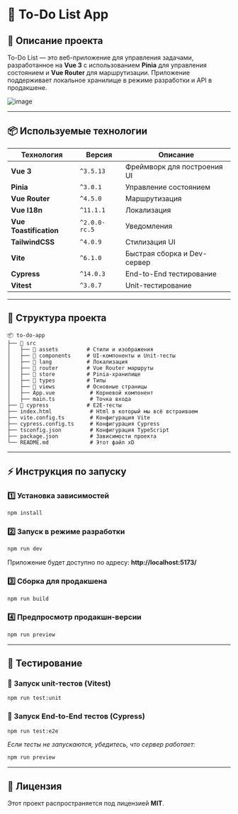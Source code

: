 # 📝 To-Do List App

## 🚀 Описание проекта
To-Do List — это веб-приложение для управления задачами, разработанное на **Vue 3** с использованием **Pinia** для управления состоянием и **Vue Router** для маршрутизации. Приложение поддерживает локальное хранилище в режиме разработки и API в продакшене.

![image](https://github.com/user-attachments/assets/4088a259-3b9b-4e44-8a2a-7861419d01b3)


---

## 📦 Используемые технологии

| Технология | Версия | Описание |
|------------|--------|----------|
| **Vue 3** | `^3.5.13` | Фреймворк для построения UI |
| **Pinia** | `^3.0.1` | Управление состоянием |
| **Vue Router** | `^4.5.0` | Маршрутизация |
| **Vue I18n** | `^11.1.1` | Локализация |
| **Vue Toastification** | `^2.0.0-rc.5` | Уведомления |
| **TailwindCSS** | `^4.0.9` | Стилизация UI |
| **Vite** | `^6.1.0` | Быстрая сборка и Dev-сервер |
| **Cypress** | `^14.0.3` | End-to-End тестирование |
| **Vitest** | `^3.0.7` | Unit-тестирование |

---

## 📂 Структура проекта
```
📦 to-do-app
├── 📂 src
│   ├── 📂 assets         # Стили и изображения
│   ├── 📂 components     # UI-компоненты и Unit-тесты
│   ├── 📂 lang           # Локализация
│   ├── 📂 router         # Vue Router маршруты
│   ├── 📂 store          # Pinia-хранилище
│   ├── 📂 types          # Типы
│   ├── 📂 views          # Основные страницы
│   ├── App.vue           # Корневой компонент
│   ├── main.ts           # Точка входа
├── 📂 cypress            # E2E-тесты
├── index.html            # Html в который мы всё встраиваем
├── vite.config.ts        # Конфигурация Vite
├── cypress.config.ts     # Конфигурация Cypress
├── tsconfig.json         # Конфигурация TypeScript
├── package.json          # Зависимости проекта
└── README.md             # Этот файл xD
```

---

## ⚡ Инструкция по запуску

### 1️⃣ Установка зависимостей
```sh
npm install
```

### 2️⃣ Запуск в режиме разработки
```sh
npm run dev
```
Приложение будет доступно по адресу: **http://localhost:5173/**

### 3️⃣ Сборка для продакшена
```sh
npm run build
```

### 4️⃣ Предпросмотр продакшн-версии
```sh
npm run preview
```

---

## 🧪 Тестирование

### 🔹 Запуск unit-тестов (Vitest)
```sh
npm run test:unit
```

### 🔹 Запуск End-to-End тестов (Cypress)
```sh
npm run test:e2e
```

_Если тесты не запускаются, убедитесь, что сервер работает:_
```sh
npm run preview
```

---

## 📜 Лицензия
Этот проект распространяется под лицензией **MIT**.

